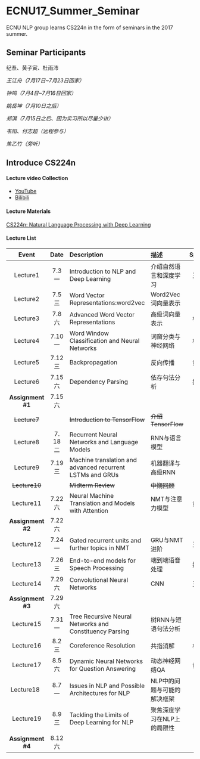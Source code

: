 # ECNU17_Summer_Seminar
ECNU NLP group learns CS224n in the form of seminars in the 2017 summer.



## Seminar Participants

纪焘、黄子寅、杜雨沛

*王江舟（7月17日~7月23日回家）*

*钟鸣（7月4日~7月16日回家）*

*姚岳坤（7月10日之后）*

*郑淇（7月15日之后、因为实习所以尽量少讲）*

*韦阳、付志超（远程参与）*

*焦乙竹（旁听）*



## Introduce CS224n

#### Lecture video Collection

+ [YouTube](https://www.youtube.com/playlist?list=PL3FW7Lu3i5Jsnh1rnUwq_TcylNr7EkRe6)
+ [Bilibili](http://space.bilibili.com/23852932#!/channel/detail?cid=11177)



#### Lecture Materials

[CS224n: Natural Language Processing with Deep Learning](http://web.stanford.edu/class/cs224n/syllabus.html)



#### Lecture List

|       Event       |  Date  | Description                              | 描述               |                 Speaker                  |
| :---------------: | :----: | :--------------------------------------- | :--------------- | :--------------------------------------: |
|     Lecture1      | 7.3 一  | Introduction to NLP and Deep Learning    | 介绍自然语言和深度学习      |                   王江舟                    |
|     Lecture2      | 7.5 三  | Word Vector Representations:word2vec     | Word2Vec词向量表示    | [纪焘](https://github.com/JT-Ushio/ECNU17_Summer_Seminar/tree/master/Lecture2) |
|     Lecture3      | 7.8 六  | Advanced Word Vector Representations     | 高级词向量表示          |                   杜雨沛                    |
|     Lecture4      | 7.10 一 | Word Window Classification and Neural Networks | 词窗分类与神经网络        |                   杜雨沛                    |
|     Lecture5      | 7.12 三 | Backpropagation                          | 反向传播             |                   黄子寅                    |
|     Lecture6      | 7.15 六 | Dependency Parsing                       | 依存句法分析           |                   姚岳坤                    |
| **Assignment #1** | 7.15 六 |                                          |                  |                    纪焘                    |
|   ~~Lecture7~~    |        | ~~Introduction to TensorFlow~~           | ~~介绍TensorFlow~~ |                                          |
|     Lecture8      | 7. 18二 | Recurrent Neural Networks and Language Models | RNN与语言模型         |                    钟鸣                    |
|     Lecture9      | 7.19三  | Machine translation and advanced recurrent LSTMs and GRUs | 机器翻译与高级RNN       |                    钟鸣                    |
|   ~~Lecture10~~   |        | ~~Midterm Review~~                       | ~~中期回顾~~         |                                          |
|     Lecture11     | 7.22 六 | Neural Machine Translation and Models with Attention | NMT与注意力模型        |                   黄子寅                    |
| **Assignment #2** | 7.22 六 |                                          |                  |                    纪焘                    |
|     Lecture12     | 7.24 一 | Gated recurrent units and further topics in NMT | GRU与NMT进阶        |                   王江舟                    |
|     Lecture13     | 7.26 三 | End-to-end models for Speech Processing  | 端到端语音处理          |                   姚岳坤                    |
|     Lecture14     | 7.29 六 | Convolutional Neural Networks            | CNN              |                   王江舟                    |
| **Assignment #3** | 7.29 六 |                                          |                  |                    纪焘                    |
|     Lecture15     | 7.31 一 | Tree Recursive Neural Networks and Constituency Parsing | 树RNN与短语句法分析      |                    钟鸣                    |
|     Lecture16     | 8.2 三  | Coreference Resolution                   | 共指消解             |                   杜雨沛                    |
|     Lecture17     | 8.5 六  | Dynamic Neural Networks for Question Answering | 动态神经网络QA         |                   黄子寅                    |
|     Lecture18     | 8.7 一  | Issues in NLP and Possible Architectures for NLP | NLP中的问题与可能的解决框架  |                    [韦阳](https://github.com/godweiyang)                    |
|     Lecture19     | 8.9 三  | Tackling the Limits of Deep Learning for NLP | 聚焦深度学习在NLP上的局限性  |                    郑淇                    |
| **Assignment #4** | 8.12 六 |                                          |                  |                    纪焘                    |



